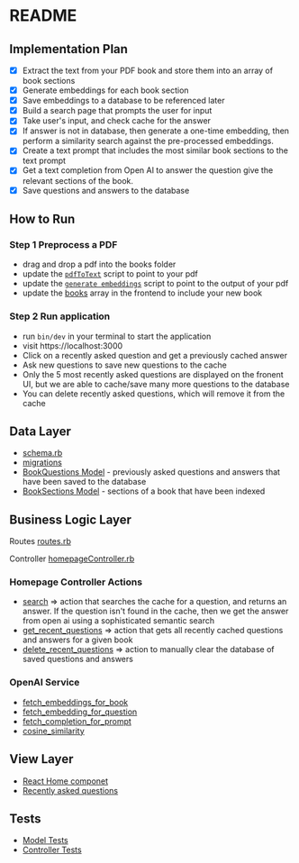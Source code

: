 # README

## Implementation Plan

- [x] Extract the text from your PDF book and store them into an array of book sections
- [x] Generate embeddings for each book section
- [x] Save embeddings to a database to be referenced later
- [x] Build a search page that prompts the user for input
- [x] Take user's input, and check cache for the answer
- [x] If answer is not in database, then generate a one-time embedding, then perform a similarity search against the pre-processed embeddings.
- [x] Create a text prompt that includes the most similar book sections to the text prompt
- [x] Get a text completion from Open AI to answer the question give the relevant sections of the book.
- [x] Save questions and answers to the database

## How to Run

### Step 1 Preprocess a PDF

- drag and drop a pdf into the books folder
- update the [`pdfToText`](https://github.com/vithushan19/book-report-app/blob/main/lib/tasks/pre_process/pdf_to_text.rb) script to point to your pdf
- update the [`generate embeddings`](https://github.com/vithushan19/book-report-app/blob/main/lib/tasks/pre_process/generate_embeddings.rb) script to point to the output of your pdf
- update the [books](https://github.com/vithushan19/book-report-app/blob/main/app/javascript/components/Home.jsx#L60) array in the frontend to include your new book

### Step 2 Run application

- run `bin/dev` in your terminal to start the application
- visit https://localhost:3000
- Click on a recently asked question and get a previously cached answer
- Ask new questions to save new questions to the cache
- Only the 5 most recently asked questions are displayed on the fronent UI, but we are able to cache/save many more questions to the database
- You can delete recently asked questions, which will remove it from the cache

## Data Layer

- [schema.rb](https://github.com/vithushan19/book-report-app/blob/main/db/schema.rb)
- [migrations](https://github.com/vithushan19/book-report-app/tree/main/db/migrate)
- [BookQuestions Model](https://github.com/vithushan19/book-report-app/blob/main/app/models/book_question.rb) - previously asked questions and answers that have been saved to the database
- [BookSections Model](https://github.com/vithushan19/book-report-app/blob/main/app/models/book_section.rb) - sections of a book that have been indexed

## Business Logic Layer

Routes
[routes.rb](https://github.com/vithushan19/book-report-app/blob/main/config/routes.rb)

Controller
[homepageController.rb](https://github.com/vithushan19/book-report-app/blob/main/app/controllers/homepage_controller.rb)

### Homepage Controller Actions

- [search](https://github.com/vithushan19/book-report-app/blob/main/app/controllers/homepage_controller.rb#L19) => action that searches the cache for a question, and returns an answer. If the question isn't found in the cache, then we get the answer from open ai using a sophisticated semantic search
- [get_recent_questions](https://github.com/vithushan19/book-report-app/blob/main/app/controllers/homepage_controller.rb#L9) => action that gets all recently cached questions and answers for a given book
- [delete_recent_questions](https://github.com/vithushan19/book-report-app/blob/main/app/controllers/homepage_controller.rb#L52) => action to manually clear the database of saved questions and answers

### OpenAI Service

- [fetch_embeddings_for_book](https://github.com/vithushan19/book-report-app/blob/main/app/services/openai_service.rb#L10)
- [fetch_embedding_for_question](https://github.com/vithushan19/book-report-app/blob/main/app/services/openai_service.rb#L88)
- [fetch_completion_for_prompt](https://github.com/vithushan19/book-report-app/blob/main/app/services/openai_service.rb#L100)
- [cosine_similarity](https://github.com/vithushan19/book-report-app/blob/main/app/services/openai_service.rb#L112)

## View Layer

- [React Home componet](https://github.com/vithushan19/book-report-app/blob/main/app/javascript/components/Home.jsx)
- [Recently asked questions](https://github.com/vithushan19/book-report-app/blob/main/app/javascript/components/Home.jsx#L109)

## Tests

- [Model Tests](https://github.com/vithushan19/book-report-app/tree/main/test/models)
- [Controller Tests](https://github.com/vithushan19/book-report-app/tree/main/test/controllers)
